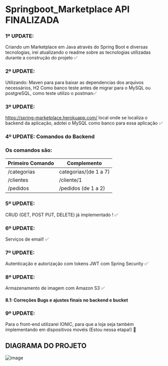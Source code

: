 # Springboot_Marketplace API FINALIZADA
### 1º UPDATE: 
Criando um Marketplace em Java através do Spring Boot e diversas tecnologias, irei atualizando o readme sobre as tecnologias utilizadas durante a construção do projeto :white_check_mark:	

### 2º UPDATE: 
Utilizando: Maven para para baixar as dependencias dos arquivos necessários, H2 Como banco teste antes de migrar para o MySQL ou postgreSQL, como teste utilizo o postman:white_check_mark:	

### 3º UPDATE: 
https://spring-marketplace.herokuapp.com/ local onde se localiza o backend da aplicação, adotei o MySQL como banco para essa aplicação :white_check_mark:	
   
### 4º UPDATE: Comandos do Backend
         
  ### Os comandos são: 

   
| Primeiro Comando    |  Complemento        |
| ------------------- | ------------------- |
|  /categorias        | categorias/(de 1 a 7)|
|  /clientes          | /cliente/1          |
|  /pedidos           | /pedidos (de 1 a 2) |
  
 ### 5º UPDATE: 
  CRUD (GET, POST PUT, DELETE) já implementado ! :white_check_mark:
   
   
 ### 6º UPDATE: 
   Serviços de email! :white_check_mark:
   
 ### 7º UPDATE: 
   Autenticação e autorização com tokens JWT com Spring Security :white_check_mark:
   
 ### 8º UPDATE: 
   Armazenamento de imagem com Amazon S3  :white_check_mark:
#### 8.1: Correções Bugs e ajustes finais no backend e bucket 
   
 ### 9º UPDATE: 
   Para o front-end utilizarei IONIC, para que a loja seja também implementando em dispositivos movéis (Estou nessa etapa!) :construction:
   
   ## DIAGRAMA DO PROJETO
![image](https://user-images.githubusercontent.com/65747791/120947499-23471100-c716-11eb-828e-158f6224103d.png)




